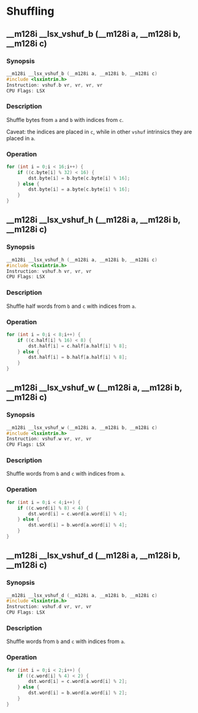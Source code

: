 # Shuffling

## __m128i __lsx_vshuf_b (__m128i a, __m128i b, __m128i c)

### Synopsis

```c++
__m128i __lsx_vshuf_b (__m128i a, __m128i b, __m128i c)
#include <lsxintrin.h>
Instruction: vshuf.b vr, vr, vr, vr
CPU Flags: LSX
```

### Description

Shuffle bytes from `a` and `b` with indices from `c`.

Caveat: the indices are placed in `c`, while in other `vshuf` intrinsics they are placed in `a`.

### Operation

```c++
for (int i = 0;i < 16;i++) {
    if ((c.byte[i] % 32) < 16) {
        dst.byte[i] = b.byte[c.byte[i] % 16];
    } else {
        dst.byte[i] = a.byte[c.byte[i] % 16];
    }
}
```

## __m128i __lsx_vshuf_h (__m128i a, __m128i b, __m128i c)

### Synopsis

```c++
__m128i __lsx_vshuf_h (__m128i a, __m128i b, __m128i c)
#include <lsxintrin.h>
Instruction: vshuf.h vr, vr, vr
CPU Flags: LSX
```

### Description

Shuffle half words from `b` and `c` with indices from `a`.

### Operation

```c++
for (int i = 0;i < 8;i++) {
    if ((c.half[i] % 16) < 8) {
        dst.half[i] = c.half[a.half[i] % 8];
    } else {
        dst.half[i] = b.half[a.half[i] % 8];
    }
}
```

## __m128i __lsx_vshuf_w (__m128i a, __m128i b, __m128i c)

### Synopsis

```c++
__m128i __lsx_vshuf_w (__m128i a, __m128i b, __m128i c)
#include <lsxintrin.h>
Instruction: vshuf.w vr, vr, vr
CPU Flags: LSX
```

### Description

Shuffle words from `b` and `c` with indices from `a`.

### Operation

```c++
for (int i = 0;i < 4;i++) {
    if ((c.word[i] % 8) < 4) {
        dst.word[i] = c.word[a.word[i] % 4];
    } else {
        dst.word[i] = b.word[a.word[i] % 4];
    }
}
```

## __m128i __lsx_vshuf_d (__m128i a, __m128i b, __m128i c)

### Synopsis

```c++
__m128i __lsx_vshuf_d (__m128i a, __m128i b, __m128i c)
#include <lsxintrin.h>
Instruction: vshuf.d vr, vr, vr
CPU Flags: LSX
```

### Description

Shuffle words from `b` and `c` with indices from `a`.

### Operation

```c++
for (int i = 0;i < 2;i++) {
    if ((c.word[i] % 4) < 2) {
        dst.word[i] = c.word[a.word[i] % 2];
    } else {
        dst.word[i] = b.word[a.word[i] % 2];
    }
}
```
